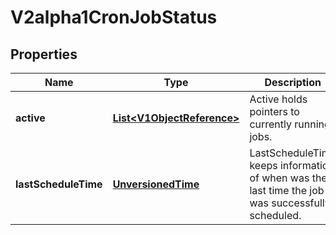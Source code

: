 
# V2alpha1CronJobStatus

## Properties
Name | Type | Description | Notes
------------ | ------------- | ------------- | -------------
**active** | [**List&lt;V1ObjectReference&gt;**](V1ObjectReference.md) | Active holds pointers to currently running jobs. |  [optional]
**lastScheduleTime** | [**UnversionedTime**](UnversionedTime.md) | LastScheduleTime keeps information of when was the last time the job was successfully scheduled. |  [optional]



